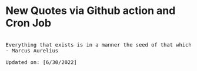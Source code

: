 # New Quotes via Github action and Cron Job

<pre>
<!-- #quote -->
Everything that exists is in a manner the seed of that which will be.
- Marcus Aurelius

Updated on: [6/30/2022]
<!-- #quoteEnd -->
</pre>
